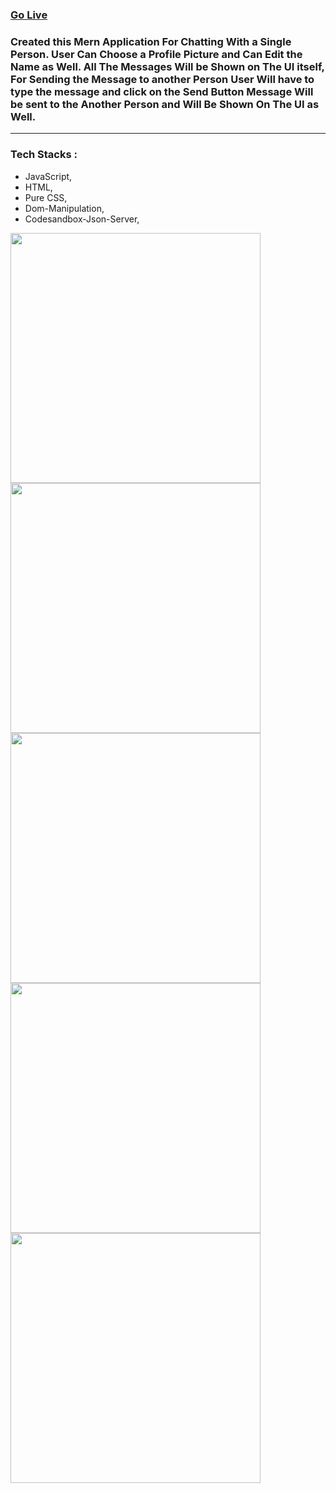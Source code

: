 <h3><a href="https://chat-application-by-rahim.netlify.app/" target="_blank">Go Live</a></h3>
 <h3>Created this Mern Application For Chatting With a Single Person. User Can Choose a Profile Picture and Can Edit the Name as  Well. All The Messages Will be Shown on The UI itself, For Sending the Message to another Person User Will have to type the message and click on the Send Button Message Will be sent to the Another Person and Will Be Shown On The UI as Well.</h3>
 <hr />
 
 <h3>Tech Stacks : </h3>
 <ul>
 <li>JavaScript,</li>
 <li>HTML,</li>
 <li>Pure CSS,</li>
 <li>Dom-Manipulation,</li>
 <li>Codesandbox-Json-Server,</li>
 

</ul>



<img  src="https://user-images.githubusercontent.com/101566073/200148677-f7dee273-5687-4298-9dd8-1872c7036126.jpeg" width="400" />
<img src="https://user-images.githubusercontent.com/101566073/200148681-d9ddae60-d178-4059-98cc-39fdc38c2197.jpeg" width="400" />
<img src="https://user-images.githubusercontent.com/101566073/200148690-1e0c7080-1a20-4660-a532-33af618c2598.jpeg" width="400" />
<img src="https://user-images.githubusercontent.com/101566073/200148709-7e90c7b7-943c-41ac-b72f-09692131953f.jpeg" width="400" />
<img src="https://user-images.githubusercontent.com/101566073/200148713-4af78df2-51a8-4990-8568-1b85fbc8656c.jpeg" width="400" />
